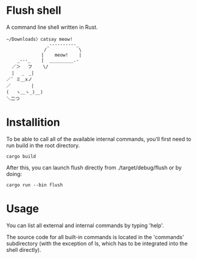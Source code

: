 # Flush shell

A command line shell written in Rust.

```
~/Downloads〉catsay meow!
               _----------_
              /            \
             |    meow!    |
    _---_    |  _________.-
  ／＞　 フ    \/
  | 　_　_|
／` ミ＿xノ
／　　　　 |
(　 ヽ＿ヽ_)__)
＼二つ
```

# Installition

To be able to call all of the available internal commands, you'll first need to run build in the root directory.

```
cargo build
```

After this, you can launch flush directly from ./target/debug/flush or by doing:

```
cargo run --bin flush
```

# Usage

You can list all external and internal commands by typing 'help'.

The source code for all built-in commands is located in the 'commands' subdirectory (with the exception of ls, which has to be integrated into the shell directly).
